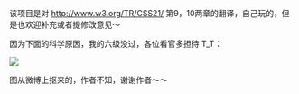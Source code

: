 该项目是对 http://www.w3.org/TR/CSS21/ 第9，10两章的翻译，自己玩的，但是也欢迎补充或者提修改意见～

因为下面的科学原因，我的六级没过，各位看官多担待 T_T：

![](https://raw.github.com/acelan86/css/master/images/summary.jpg)

图从微博上抠来的，作者不知，谢谢作者～～
